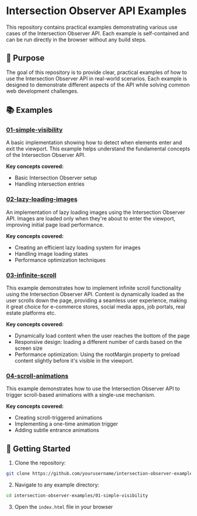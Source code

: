 # Intersection Observer API Examples

This repository contains practical examples demonstrating various use cases of the Intersection Observer API. Each example is self-contained and can be run directly in the browser without any build steps.

## 🎯 Purpose

The goal of this repository is to provide clear, practical examples of how to use the Intersection Observer API in real-world scenarios. Each example is designed to demonstrate different aspects of the API while solving common web development challenges.

## 📚 Examples

### [01-simple-visibility](./01-simple-visibility)

A basic implementation showing how to detect when elements enter and exit the viewport. This example helps understand the fundamental concepts of the Intersection Observer API.

**Key concepts covered:**

- Basic Intersection Observer setup
- Handling intersection entries

### [02-lazy-loading-images](./02-lazy-loading-images)

An implementation of lazy loading images using the Intersection Observer API. Images are loaded only when they're about to enter the viewport, improving initial page load performance.

**Key concepts covered:**

- Creating an efficient lazy loading system for images
- Handling image loading states
- Performance optimization techniques

### [03-infinite-scroll](./03-infinite-scroll)

This example demonstrates how to implement infinite scroll functionality using the Intersection Observer API. Content is dynamically loaded as the user scrolls down the page, providing a seamless user experience, making it great choice for e-commerce stores, social media apps, job portals, real estate platforms etc.

**Key concepts covered:**

- Dynamically load content when the user reaches the bottom of the page
- Responsive design: loading a different number of cards based on the screen size
- Performance optimization: Using the rootMargin property to preload content slightly before it's visible in the viewport.

### [04-scroll-animations](./04-scroll-animations)

This example demonstrates how to use the Intersection Observer API to trigger scroll-based animations with a single-use mechanism.

**Key concepts covered:**

- Creating scroll-triggered animations
- Implementing a one-time animation trigger
- Adding subtle entrance animations

## 🚀 Getting Started

1. Clone the repository:

```bash
git clone https://github.com/yourusername/intersection-observer-examples.git
```

2. Navigate to any example directory:

```bash
cd intersection-observer-examples/01-simple-visibility
```

3. Open the `index.html` file in your browser
